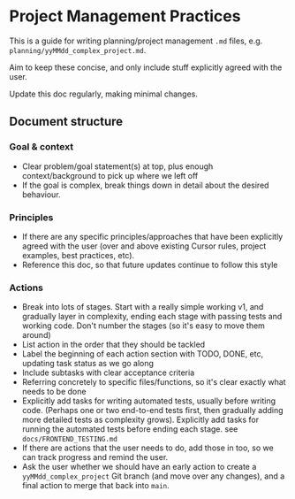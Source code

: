 # Project Management Practices

This is a guide for writing planning/project management `.md` files, e.g. `planning/yyMMdd_complex_project.md`.

Aim to keep these concise, and only include stuff explicitly agreed with the user.

Update this doc regularly, making minimal changes.


## Document structure

### Goal & context

- Clear problem/goal statement(s) at top, plus enough context/background to pick up where we left off
- If the goal is complex, break things down in detail about the desired behaviour.

### Principles

- If there are any specific principles/approaches that have been explicitly agreed with the user (over and above existing Cursor rules, project examples, best practices, etc).
- Reference this doc, so that future updates continue to follow this style

### Actions

- Break into lots of stages. Start with a really simple working v1, and gradually layer in complexity, ending each stage with passing tests and working code. Don't number the stages (so it's easy to move them around)
- List action in the order that they should be tackled
- Label the beginning of each action section with TODO, DONE, etc, updating task status as we go along
- Include subtasks with clear acceptance criteria
- Referring concretely to specific files/functions, so it's clear exactly what needs to be done
- Explicitly add tasks for writing automated tests, usually before writing code. (Perhaps one or two end-to-end tests first, then gradually adding more detailed tests as complexity grows). Explicitly add tasks for running the automated tests before ending each stage. see `docs/FRONTEND_TESTING.md`
- If there are actions that the user needs to do, add those in too, so we can track progress and remind the user.
- Ask the user whether we should have an early action to create a `yyMMdd_complex_project` Git branch (and move over any changes), and a final action to merge that back into `main`.


